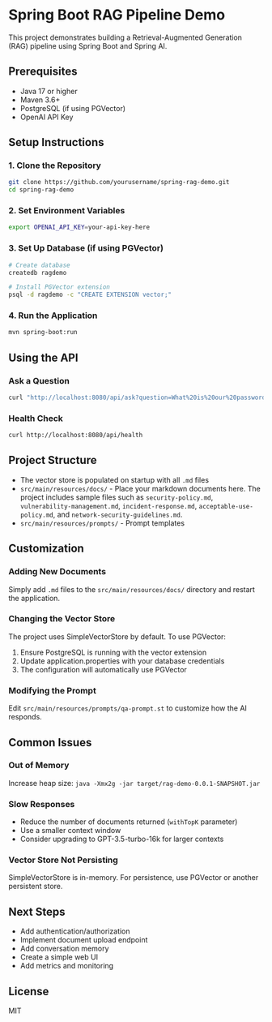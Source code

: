 # Spring Boot RAG Pipeline Demo

This project demonstrates building a Retrieval-Augmented Generation (RAG) pipeline using Spring Boot and Spring AI.

## Prerequisites
- Java 17 or higher
- Maven 3.6+
- PostgreSQL (if using PGVector)
- OpenAI API Key

## Setup Instructions

### 1. Clone the Repository
```bash
git clone https://github.com/yourusername/spring-rag-demo.git
cd spring-rag-demo
```

### 2. Set Environment Variables
```bash
export OPENAI_API_KEY=your-api-key-here
```

### 3. Set Up Database (if using PGVector)
```bash
# Create database
createdb ragdemo

# Install PGVector extension
psql -d ragdemo -c "CREATE EXTENSION vector;"
```

### 4. Run the Application
```bash
mvn spring-boot:run
```

## Using the API

### Ask a Question
```bash
curl "http://localhost:8080/api/ask?question=What%20is%20our%20password%20policy?"
```

### Health Check
```bash
curl http://localhost:8080/api/health
```

## Project Structure
- The vector store is populated on startup with all `.md` files
- `src/main/resources/docs/` - Place your markdown documents here. The project
  includes sample files such as `security-policy.md`,
  `vulnerability-management.md`, `incident-response.md`,
  `acceptable-use-policy.md`, and `network-security-guidelines.md`.
- `src/main/resources/prompts/` - Prompt templates

## Customization

### Adding New Documents
Simply add `.md` files to the `src/main/resources/docs/` directory and restart the application.

### Changing the Vector Store
The project uses SimpleVectorStore by default. To use PGVector:
1. Ensure PostgreSQL is running with the vector extension
2. Update application.properties with your database credentials
3. The configuration will automatically use PGVector

### Modifying the Prompt
Edit `src/main/resources/prompts/qa-prompt.st` to customize how the AI responds.

## Common Issues

### Out of Memory
Increase heap size: `java -Xmx2g -jar target/rag-demo-0.0.1-SNAPSHOT.jar`

### Slow Responses
- Reduce the number of documents returned (`withTopK` parameter)
- Use a smaller context window
- Consider upgrading to GPT-3.5-turbo-16k for larger contexts

### Vector Store Not Persisting
SimpleVectorStore is in-memory. For persistence, use PGVector or another persistent store.

## Next Steps
- Add authentication/authorization
- Implement document upload endpoint
- Add conversation memory
- Create a simple web UI
- Add metrics and monitoring

## License
MIT

